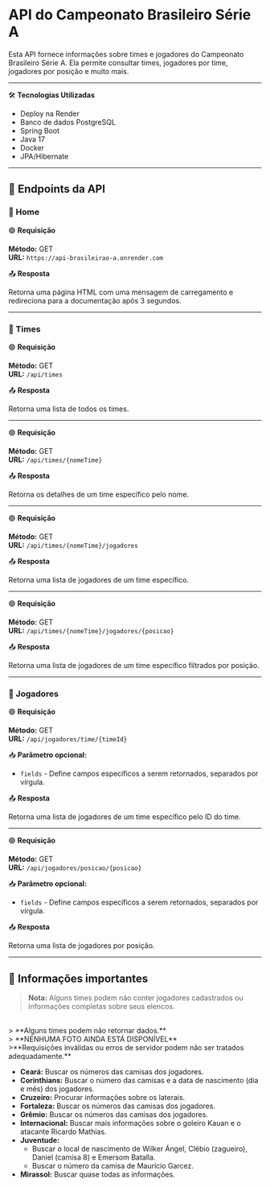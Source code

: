 # API do Campeonato Brasileiro Série A

Esta API fornece informações sobre times e jogadores do Campeonato Brasileiro Série A. Ela permite consultar times, jogadores por time, jogadores por posição e muito mais.

---

🛠️ **Tecnologias Utilizadas**
- Deploy na Render
- Banco de dados PostgreSQL
- Spring Boot
- Java 17
- Docker
- JPA/Hibernate
---

## 📌 Endpoints da API

### 🔹 Home

🟢 **Requisição**

**Método:** GET  
**URL:** `https://api-brasileirao-a.onrender.com`

📤 **Resposta**

Retorna uma página HTML com uma mensagem de carregamento e redireciona para a documentação após 3 segundos.

---

### 🔹 Times

🟢 **Requisição**

**Método:** GET  
**URL:** `/api/times`

📤 **Resposta**

Retorna uma lista de todos os times.

---

🟢 **Requisição**

**Método:** GET  
**URL:** `/api/times/{nomeTime}`

📤 **Resposta**

Retorna os detalhes de um time específico pelo nome.

---

🟢 **Requisição**

**Método:** GET  
**URL:** `/api/times/{nomeTime}/jogadores`

📤 **Resposta**

Retorna uma lista de jogadores de um time específico.

---

🟢 **Requisição**

**Método:** GET  
**URL:** `/api/times/{nomeTime}/jogadores/{posicao}`

📤 **Resposta**

Retorna uma lista de jogadores de um time específico filtrados por posição.

---

### 🔹 Jogadores

🟢 **Requisição**

**Método:** GET  
**URL:** `/api/jogadores/time/{timeId}`

📥 **Parâmetro opcional:**
- `fields` - Define campos específicos a serem retornados, separados por vírgula.

📤 **Resposta**

Retorna uma lista de jogadores de um time específico pelo ID do time.

---

🟢 **Requisição**

**Método:** GET  
**URL:** `/api/jogadores/posicao/{posicao}`

📥 **Parâmetro opcional:**
- `fields` - Define campos específicos a serem retornados, separados por vírgula.

📤 **Resposta**

Retorna uma lista de jogadores por posição.



---

## 📌 Informações importantes

> **Nota:** Alguns times podem não conter jogadores cadastrados ou informações completas sobre seus elencos.
<br>
> **Alguns times podem não retornar dados.**
<br>
> **NENHUMA FOTO AINDA ESTÁ DISPONÍVEL**
<br>
>**Requisições inválidas ou erros de servidor podem não ser tratados adequadamente.**
<br>

- **Ceará:** Buscar os números das camisas dos jogadores.
- **Corinthians:** Buscar o número das camisas e a data de nascimento (dia e mês) dos jogadores.
- **Cruzeiro:** Procurar informações sobre os laterais.
- **Fortaleza:** Buscar os números das camisas dos jogadores.
- **Grêmio:** Buscar os números das camisas dos jogadores.
- **Internacional:** Buscar mais informações sobre o goleiro Kauan e o atacante Ricardo Mathias.
- **Juventude:**
    - Buscar o local de nascimento de Wilker Ángel, Clébio (zagueiro), Daniel (camisa 8) e Emersom Batalla.
    - Buscar o número da camisa de Maurício Garcez.
- **Mirassol:** Buscar quase todas as informações.

